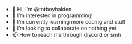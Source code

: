 - 👋 Hi, I’m @tntboyhalden
- 👀 I’m interested in programming!
- 🌱 I’m currently learning more coding and stuff
- 💞️ I’m looking to collaborate on nothing yet
- 📫 How to reach me through discord or smh

<!---
tntboyhalden/tntboyhalden is a ✨ special ✨ repository because its `README.md` (this file) appears on your GitHub profile.
You can click the Preview link to take a look at your changes.
--->
